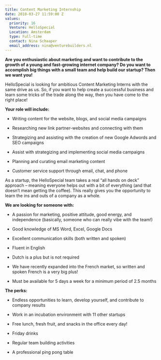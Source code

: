 ```yaml
---
title: Content Marketing Internship
date: 2018-03-27 11:59:00 Z
values:
  priority: 16
  Venture: HelloSpecial
  Location: Amsterdam
  type: Full-time
  contact: Nina Schaaper
  email_address: nina@venturebuilders.nl
---
```


**Are you enthusiastic about marketing and want to contribute to the growth of a young and fast-growing internet company? Do you want to accomplish big things with a small team and help build our startup? Then we want you!**

HelloSpecial is looking for ambitious Content Marketing Interns with the same drive as us. So, if you want to help create a successful business and learn some tricks of the trade along the way, then you have come to the right place!

**Your role will include:**
* Writing content for the website, blogs, and social media campaigns

* Researching new link partner-websites and connecting with them

* Strategizing and assisting with the creation of new Google Adwords and SEO campaigns

* Assist with strategizing and implementing social media campaigns

* Planning and curating email marketing content

* Customer service support through email, chat, and phone

As a startup, the HelloSpecial team takes a real “all hands on deck” approach – meaning everyone helps out with a bit of everything (and that doesn’t mean getting the coffee). This really gives you the opportunity to learn the ins and outs of a company as a whole.

**We are looking for someone with:**
* A passion for marketing, positive attitude, good energy, and independence (basically, someone who can really vibe with the team!)

* Good knowledge of MS Word, Excel, Google Docs

* Excellent communication skills (both written and spoken)

* Fluent in English

* Dutch is a plus but is not required

* We have recently expanded into the French market, so written and spoken French is a very big plus!

* Must be available for 5 days a week for a minimum period of 2.5 months

**The perks:**
* Endless opportunities to learn, develop yourself, and contribute to company results

* Work in an incubation environment with 11 other startups

* Free lunch, fresh fruit, and snacks in the office every day!

* Friday drinks

* Regular team building activities

* A professional ping pong table